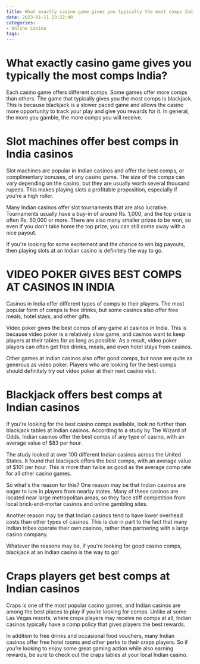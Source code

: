 ```yaml
---
title: What exactly casino game gives you typically the most comps India 
date: 2023-01-11 23:22:40
categories:
- Online Casino
tags:
---
```



#  What exactly casino game gives you typically the most comps India? 

Each casino game offers different comps. Some games offer more comps than others. The game that typically gives you the most comps is blackjack. This is because blackjack is a slower paced game and allows the casino more opportunity to track your play and give you rewards for it. In general, the more you gamble, the more comps you will receive.

#  Slot machines offer best comps in India casinos 

Slot machines are popular in Indian casinos and offer the best comps, or complimentary bonuses, of any casino game. The size of the comps can vary depending on the casino, but they are usually worth several thousand rupees. This makes playing slots a profitable proposition, especially if you're a high roller.

Many Indian casinos offer slot tournaments that are also lucrative. Tournaments usually have a buy-in of around Rs. 1,000, and the top prize is often Rs. 50,000 or more. There are also many smaller prizes to be won, so even if you don't take home the top prize, you can still come away with a nice payout.

If you're looking for some excitement and the chance to win big payouts, then playing slots at an Indian casino is definitely the way to go.

#  VIDEO POKER GIVES BEST COMPS AT CASINOS IN INDIA 

Casinos in India offer different types of comps to their players. The most popular form of comps is free drinks, but some casinos also offer free meals, hotel stays, and other gifts.

Video poker gives the best comps of any game at casinos in India. This is because video poker is a relatively slow game, and casinos want to keep players at their tables for as long as possible. As a result, video poker players can often get free drinks, meals, and even hotel stays from casinos.

Other games at Indian casinos also offer good comps, but none are quite as generous as video poker. Players who are looking for the best comps should definitely try out video poker at their next casino visit.

#  Blackjack offers best comps at Indian casinos 

If you're looking for the best casino comps available, look no further than blackjack tables at Indian casinos. According to a study by The Wizard of Odds, Indian casinos offer the best comps of any type of casino, with an average value of $83 per hour.

The study looked at over 100 different Indian casinos across the United States. It found that blackjack offers the best comps, with an average value of $101 per hour. This is more than twice as good as the average comp rate for all other casino games.

So what's the reason for this? One reason may be that Indian casinos are eager to lure in players from nearby states. Many of these casinos are located near large metropolitan areas, so they face stiff competition from local brick-and-mortar casinos and online gambling sites.

Another reason may be that Indian casinos tend to have lower overhead costs than other types of casinos. This is due in part to the fact that many Indian tribes operate their own casinos, rather than partnering with a large casino company.

Whatever the reasons may be, if you're looking for good casino comps, blackjack at an Indian casino is the way to go!

#  Craps players get best comps at Indian casinos

Craps is one of the most popular casino games, and Indian casinos are among the best places to play if you’re looking for comps. Unlike at some Las Vegas resorts, where craps players may receive no comps at all, Indian casinos typically have a comp policy that gives players the best rewards.

In addition to free drinks and occasional food vouchers, many Indian casinos offer free hotel rooms and other perks to their craps players. So if you’re looking to enjoy some great gaming action while also earning rewards, be sure to check out the craps tables at your local Indian casino.